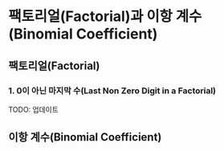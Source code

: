 # 팩토리얼(Factorial)과 이항 계수(Binomial Coefficient)

## 팩토리얼(Factorial)

### 1. 0이 아닌 마지막 수(Last Non Zero Digit in a Factorial)

TODO: 업데이트

## 이항 계수(Binomial Coefficient)
